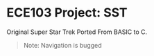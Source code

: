 # ECE103 Project: SST

Original Super Star Trek Ported From BASIC to C.

> Note: Navigation is bugged
